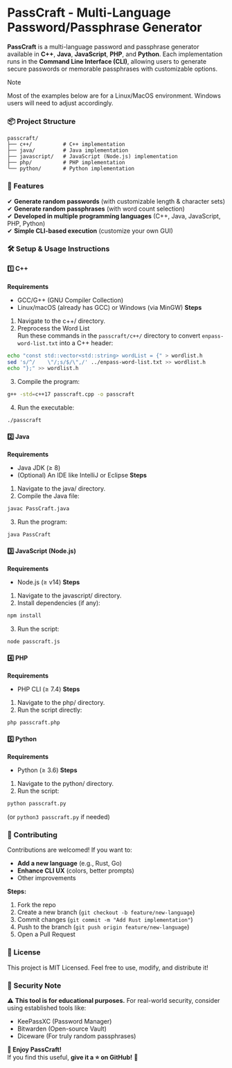 # PassCraft - Multi-Language Password/Passphrase Generator

**PassCraft** is a multi-language password and passphrase generator available in **C++**, **Java**, **JavaScript**, **PHP**, and **Python**. Each implementation runs in the **Command Line Interface (CLI)**, allowing users to generate secure passwords or memorable passphrases with customizable options.

> [!NOTE]
> Most of the examples below are for a Linux/MacOS environment. Windows users will need to adjust accordingly.

### 📦 Project Structure
```text
passcraft/  
├── c++/          # C++ implementation  
├── java/         # Java implementation  
├── javascript/   # JavaScript (Node.js) implementation  
├── php/          # PHP implementation  
└── python/       # Python implementation  
```

### 🚀 Features
✔ **Generate random passwords** (with customizable length & character sets)  
✔ **Generate random passphrases** (with word count selection)  
✔ **Developed in multiple programming languages** (C++, Java, JavaScript, PHP, Python)  
✔ **Simple CLI-based execution** (customize your own GUI)  

### 🛠 Setup & Usage Instructions
#### 1️⃣ C++
**Requirements**
- GCC/G++ (GNU Compiler Collection)
- Linux/macOS (already has GCC) or Windows (via MinGW)
**Steps**
1. Navigate to the c++/ directory.
2. Preprocess the Word List  
Run these commands in the `passcraft/c++/` directory to convert `enpass-word-list.txt` into a C++ header:  
 ```bash
echo "const std::vector<std::string> wordList = {" > wordlist.h
sed 's/^/    \"/;s/$/\",/' ../enpass-word-list.txt >> wordlist.h
echo "};" >> wordlist.h
```
3. Compile the program:
```sh
g++ -std=c++17 passcraft.cpp -o passcraft
```
4. Run the executable:
```sh
./passcraft
```

#### 2️⃣ Java
**Requirements**
- Java JDK (≥ 8)
- (Optional) An IDE like IntelliJ or Eclipse
**Steps**
1. Navigate to the java/ directory.
2. Compile the Java file:
```sh
javac PassCraft.java
```
3. Run the program:
```sh
java PassCraft
```

#### 3️⃣ JavaScript (Node.js)
**Requirements**
- Node.js (≥ v14)
**Steps**
1. Navigate to the javascript/ directory.
2. Install dependencies (if any):
```sh
npm install
```
3. Run the script:
```sh
node passcraft.js
```

#### 4️⃣ PHP
**Requirements**
- PHP CLI (≥ 7.4)
**Steps**
1. Navigate to the php/ directory.
2. Run the script directly:
```sh
php passcraft.php
```

#### 5️⃣ Python
**Requirements**
- Python (≥ 3.6)
**Steps**
1. Navigate to the python/ directory.
2. Run the script:
```sh
python passcraft.py
```
(or `python3 passcraft.py` if needed)

### 🤝 Contributing
Contributions are welcomed! If you want to:
- **Add a new language** (e.g., Rust, Go)
- **Enhance CLI UX** (colors, better prompts)
- Other improvements

**Steps:**
1. Fork the repo
2. Create a new branch (`git checkout -b feature/new-language`)
3. Commit changes (`git commit -m "Add Rust implementation"`)
4. Push to the branch (`git push origin feature/new-language`)
5. Open a Pull Request

### 📜 License
This project is MIT Licensed. Feel free to use, modify, and distribute it!

### 🔐 Security Note
⚠ **This tool is for educational purposes.**
For real-world security, consider using established tools like:
- KeePassXC (Password Manager)
- Bitwarden (Open-source Vault)
- Diceware (For truly random passphrases)

**🌟 Enjoy PassCraft!**  
If you find this useful, **give it a ⭐ on GitHub!** 🚀